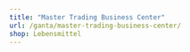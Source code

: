```yaml
---
title: "Master Trading Business Center"
url: /ganta/master-trading-business-center/
shop: Lebensmittel
---
```

